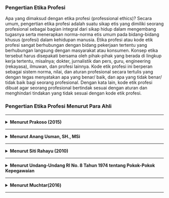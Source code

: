 ### Pengertian Etika Profesi

Apa yang dimaksud dengan etika profesi (professional ethics)? Secara umum, pengertian etika profesi adalah suatu sikap etis yang dimiliki seorang profesional 
sebagai bagian integral dari sikap hidup dalam mengembang tugasnya serta menerapkan norma-norma etis umum pada bidang-bidang khusus (profesi) dalam kehidupan manusia.
Etika profesi atau kode etik profesi sangat berhubungan dengan bidang pekerjaan tertentu yang berhubungan langsung dengan masyarakat atau konsumen. Konsep etika tersebut 
harus disepakati bersama oleh pihak-pihak yang berada di lingkup kerja tertentu, misalnya; dokter, jurnalistik dan pers, guru, engineering (rekayasa), ilmuwan, dan profesi lainnya.
Kode etik profesi ini berperan sebagai sistem norma, nilai, dan aturan profesional secara tertulis yang dengan tegas menyatakan apa yang benar/ baik, dan apa yang tidak benar/ 
tidak baik bagi seorang profesional. Dengan kata lain, kode etik profesi dibuat agar seorang profesional bertindak sesuai dengan aturan dan menghindari tindakan yang 
tidak sesuai dengan kode etik profesi.

### Pengertian Etika Profesi Menurut Para Ahli

---

<details>
 <summary><b>Menurut Prakoso (2015)</b></summary>
   Pengertian Etika profesi merupakan etika sosial dalam etika khusus memiliki tugas serta juga tanggung jawab kepada ilmu dan juga profesi yang disandangnya.
</details>

---

<details>
 <summary><b>Menurut Anang Usman, SH., MSi</b></summary>
  Pengertian Etika profesi ialah merupakan sikap hidup untuk memenuhi kebutuhan pelayanan profesional dari klien (pelanggan) dengan keterlibatan serta juga keahlian yakni sebagai pelayanan didalam rangka kewajiban. masyarakat ialahsebagai keseluruhan terhadappara anggota masyarakat yang membutuhkannya dengan disertai refleksi yang seksama
</details>

---

<details>
 <summary><b>Menurut Siti Rahayu (2010)</b></summary>
  Pengertian Etika profesi ini merupakan kode etik untuk profesi tertentu serta karenanya juga harus dimengerti selayaknya, bukan sebagai etika absolut.
</details>

---

<details>
 <summary><b>Menurut Undang-Undang RI No. 8 Tahun 1974 tentang Pokok-Pokok Kepegawaian</b></summary>
 Kode etik profesi merupakan suatu pedoman sikap, tingkah laku serta juga perbuatan didalam melaksanakan tugas dan juga dalam kehidupan sehari-hari.
</details>

---

<details>
 <summary><b>Menurut Muchtar(2016)</b></summary>
 Pengertian Etika profesi merupakan suatu aturan perilaku yang mempunyai kekuatan mengikat bagi tiap-tiap pemegang profesi.
</details>

---
